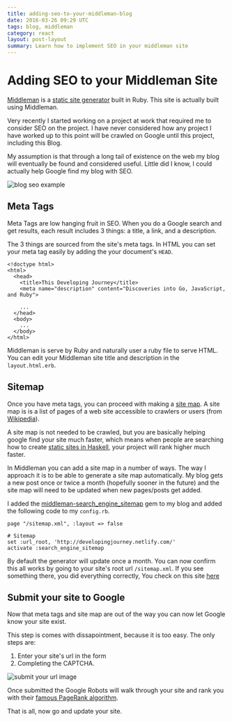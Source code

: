 ```yaml
---
title: adding-seo-to-your-middleman-blog
date: 2016-03-26 09:29 UTC
tags: blog, middleman
category: react
layout: post-layout
summary: Learn how to implement SEO in your middleman site
---
```

# Adding SEO to your Middleman Site

[Middleman](https://middlemanapp.com/) is a [static site generator](https://davidwalsh.name/introduction-static-site-generators) built in Ruby. This site is actually built using Middleman.

Very recently I started working on a project at work that required me to
consider SEO on the project. I have never considered how any project I
have worked up to this point will be crawled on Google until this
project, including this Blog. 

My assumption is that through a long tail of existence on the web my
blog will eventually be found and considered useful. Little did I know,
I could actually help Google find my blog with SEO.

![blog seo example](http://i.imgur.com/LV7hjCz.png)

## Meta Tags

Meta Tags are low hanging fruit in SEO. When you do a Google search and
get results, each result includes 3 things: a title, a link, and a
description.

The 3 things are sourced from the site's meta tags. In HTML you can set
your meta tag easily by adding the your document's `HEAD`.

```
<!doctype html>
<html>
  <head>
    <title>This Developing Journey</title>
    <meta name="description" content="Discoveries into Go, JavaScript, and Ruby">
    
    ...
  </head>
  <body>
    ...
  </body>
</html>
```

Middleman is serve by Ruby and naturally user a ruby file to serve
HTML. You can edit your Middleman site title and description in the `layout.html.erb`.

## Sitemap

Once you have meta tags, you can proceed with making a [site map](https://en.wikipedia.org/wiki/Site_map). A site map is  is a list of pages of a web site accessible to crawlers or users (from [Wikipedia](https://en.wikipedia.org/wiki/Site_map)). 

A site map is not needed to be crawled, but you are basically helping
google find your site much faster, which means when people are
searching how to create [static sites in
Haskell](https://www.google.com/webhp?sourceid=chrome-instant&ion=1&espv=2&ie=UTF-8#q=static+site+generator+in+Haskell), your
project will rank higher much faster.

In Middleman you can add a site map in a number of ways. The way I
approach it is to be able to generate a site map automatically. My blog
gets a new post once or twice a month (hopefully sooner in the future)
  and the site map will need to be updated when new pages/posts get
  added. 

  I added the [middleman-search_engine_sitemap](https://github.com/Aupajo/middleman-search_engine_sitemap) gem to my blog and added the following code to my `config.rb`.

```
page "/sitemap.xml", :layout => false

# Sitemap
set :url_root, 'http://developingjourney.netlify.com/'
activate :search_engine_sitemap
```

By default the generator will update once a month. You can now
confirm this all works by going to your site's root url
`/sitemap.xml`. If you see something there, you did everything
correctly, You check on this site [here](http://developingjourney.netlify.com/sitemap.xml)

## Submit your site to Google

Now that meta tags and site map are out of the way you can now let
Google know your site exist.

This step is comes with dissapointment, because it is too easy. The only steps are:

1. Enter your site's url in the form
1. Completing the CAPTCHA.

![submit your url image](http://i.imgur.com/Feuequv.png)

Once submitted the Google Robots will walk through your site and
rank you with their [famous PageRank algorithm](http://checkpagerank.net/).

That is all, now go and update your site.
